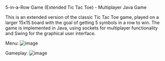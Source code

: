 5-in-a-Row Game (Extended Tic Tac Toe) - Multiplayer Java Game

This is an extended version of the classic Tic Tac Toe game, played on a larger 15x15 board with the goal of getting 5 symbols in a row to win. The game is implemented in Java, using sockets for multiplayer functionality and Swing for the graphical user interface.

Menu:
![image](https://github.com/kris313104/5-in-a-row-online-java/assets/113991373/1e2930c7-e438-46c1-8d9e-213871e75a96)

Gameplay: 
![image](https://github.com/kris313104/5-in-a-row-online-java/assets/113991373/2d29e323-7a3a-48ea-828b-7011a4e66ee8)

